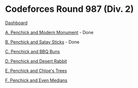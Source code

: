 # Codeforces Round 987 (Div. 2)

[Dashboard](https://codeforces.com/contest/2031)

[A. Penchick and Modern Monument](https://codeforces.com/contest/2031/problem/A) - Done

[B. Penchick and Satay Sticks](https://codeforces.com/contest/2031/problem/B) - Done

[C. Penchick and BBQ Buns](https://codeforces.com/contest/2031/problem/C)

[D. Penchick and Desert Rabbit](https://codeforces.com/contest/2031/problem/D)

[E. Penchick and Chloe's Trees](https://codeforces.com/contest/2031/problem/E)

[F. Penchick and Even Medians](https://codeforces.com/contest/2031/problem/F)
